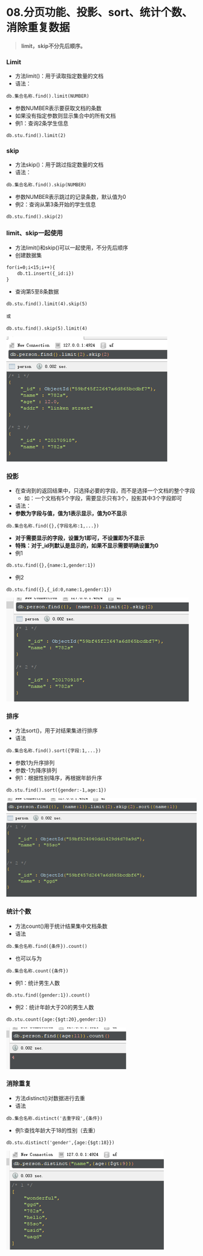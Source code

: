 # 08.分页功能、投影、sort、统计个数、消除重复数据

> #### limit，skip不分先后顺序。
>
> 

### Limit

- 方法limit()：用于读取指定数量的文档
- 语法：

```
db.集合名称.find().limit(NUMBER)
```

- 参数NUMBER表示要获取文档的条数
- 如果没有指定参数则显示集合中的所有文档
- 例1：查询2条学生信息

```
db.stu.find().limit(2)
```





### skip

- 方法skip()：用于跳过指定数量的文档
- 语法：

```
db.集合名称.find().skip(NUMBER)
```

- 参数NUMBER表示跳过的记录条数，默认值为0
- 例2：查询从第3条开始的学生信息

```
db.stu.find().skip(2)
```





### limit、skip一起使用

- 方法limit()和skip()可以一起使用，不分先后顺序
- 创建数据集

```
for(i=0;i<15;i++){
	db.t1.insert({_id:i})
}
```

- 查询第5至8条数据

```
db.stu.find().limit(4).skip(5) 

或 

db.stu.find().skip(5).limit(4)
```

 ![](https://raw.githubusercontent.com/affectalways/Flee-as-a-bird-to-your-mountain/main/img/0801.png)





### 投影

- 在查询到的返回结果中，只选择必要的字段，而不是选择一个文档的整个字段
  - 如：一个文档有5个字段，需要显示只有3个，投影其中3个字段即可
- 语法：
- **参数为字段与值，值为1表示显示，值为0不显示**

```
db.集合名称.find({},{字段名称:1,...})
```

- **对于需要显示的字段，设置为1即可，不设置即为不显示**
- **特殊：对于_id列默认是显示的，如果不显示需要明确设置为0**
- 例1

```
db.stu.find({},{name:1,gender:1})
```

- 例2

```
db.stu.find({},{_id:0,name:1,gender:1})
```

 ![](https://raw.githubusercontent.com/affectalways/Flee-as-a-bird-to-your-mountain/main/img/0802.png)





### 排序

- 方法sort()，用于对结果集进行排序
- 语法

```
db.集合名称.find().sort({字段:1,...})
```

- 参数1为升序排列
- 参数-1为降序排列
- 例1：根据性别降序，再根据年龄升序

```
db.stu.find().sort({gender:-1,age:1})
```

![](https://raw.githubusercontent.com/affectalways/Flee-as-a-bird-to-your-mountain/main/img/0803.png)





### 统计个数

- 方法count()用于统计结果集中文档条数
- 语法

```
db.集合名称.find({条件}).count()
```

- 也可以与为

```
db.集合名称.count({条件})
```

- 例1：统计男生人数

```
db.stu.find({gender:1}).count()
```

- 例2：统计年龄大于20的男生人数

```
db.stu.count({age:{$gt:20},gender:1})
```

![](https://raw.githubusercontent.com/affectalways/Flee-as-a-bird-to-your-mountain/main/img/0804.png)





### 消除重复

- 方法distinct()对数据进行去重
- 语法

```
db.集合名称.distinct('去重字段',{条件})
```

- 例1:查找年龄大于18的性别（去重）

```
db.stu.distinct('gender',{age:{$gt:18}})
```

![](https://raw.githubusercontent.com/affectalways/Flee-as-a-bird-to-your-mountain/main/img/0805.png)